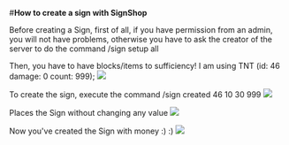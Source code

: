#<b>How to create a sign with SignShop</b>

Before creating a Sign, first of all, if you have permission from an admin, you will not have problems, otherwise you have to ask the creator of the server to do the command /sign setup all

Then, you have to have blocks/items to sufficiency! I am using TNT (id: 46 damage: 0 count: 999);
<img src="http://mcpezazza.altervista.org/plugin/SignShop/img/img1.png">

To create the sign, execute the command /sign created 46 10 30 999
<img src="http://mcpezazza.altervista.org/plugin/SignShop/img/img2.png">

Places the Sign without changing any value
<img src="http://mcpezazza.altervista.org/plugin/SignShop/img/img3.png">

Now you've created the Sign with money :) :)
<img src="http://mcpezazza.altervista.org/plugin/SignShop/img/img4.png">
